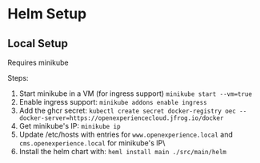 # Helm Setup

## Local Setup

Requires minikube

Steps: 

 1. Start minikube in a VM (for ingress support) `minikube start --vm=true`
 2. Enable ingress support: `minikube addons enable ingress`
 3. Add the ghcr secret: `kubectl create secret docker-registry oec --docker-server=https://openexperiencecloud.jfrog.io/docker`
 4. Get minikube's IP: `minikube ip`
 5. Update /etc/hosts with entries for `www.openexperience.local` and `cms.openexperience.local` for minikube's IP\
 6. Install the helm chart with: `heml install main ./src/main/helm`